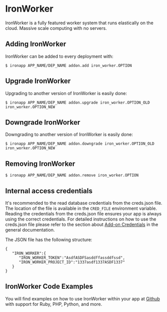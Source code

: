 # IronWorker

IronWorker is a fully featured worker system that runs elastically on the cloud. Massive scale computing with no servers.

## Adding IronWorker

IronWorker can be added to every deployment with:

~~~
$ ironapp APP_NAME/DEP_NAME addon.add iron_worker.OPTION
~~~

## Upgrade IronWorker

Upgrading to another version of IronWorker is easily done:

~~~
$ ironapp APP_NAME/DEP_NAME addon.upgrade iron_worker.OPTION_OLD iron_worker.OPTION_NEW 
~~~

## Downgrade IronWorker

Downgrading to another version of IronWorker is easily done:

~~~
$ ironapp APP_NAME/DEP_NAME addon.downgrade iron_worker.OPTION_OLD iron_worker.OPTION_NEW 
~~~

## Removing IronWorker

~~~
$ ironapp APP_NAME/DEP_NAME addon.remove iron_worker.OPTION
~~~

## Internal access credentials

It's recommended to the read database credentials from the creds.json file. The location of the file is available in the `CRED_FILE` environment variable. Reading the credentials from the creds.json file ensures your app is always using the correct credentials. For detailed instructions on how to use the creds.json file please refer to the section about [Add-on Credentials](https://www.cloudcontrol.com/dev-center/platform-documentation#add-ons) in the general documentation.

The JSON file has the following structure:

~~~
{
   "IRON_WORKER":{
      "IRON_WORKER_TOKEN":"AsdfASDFSasddffassddfssd",
      "IRON_WORKER_PROJECT_ID":"1337asdf1337ASDF1337"
   }
}
~~~

## IronWorker Code Examples

You will find examples on how to use IronWorker within your app at [Github](https://github.com/iron-io/iron_worker_examples/tree/master/php) with support for Ruby, PHP, Python, and more.

